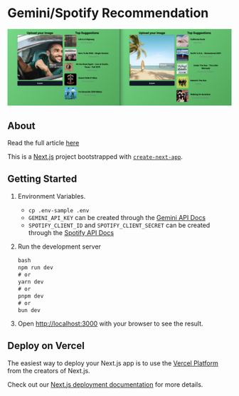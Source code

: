 # Gemini/Spotify Recommendation

![screenshot.png](screenshot.png)

## About

Read the full article [here](https://www.thomasmoawad.com/blog/generating-image-based-song-recommendations-with-google-gemini-and-spotify-apis)

This is a [Next.js](https://nextjs.org/) project bootstrapped with [`create-next-app`](https://github.com/vercel/next.js/tree/canary/packages/create-next-app).

## Getting Started

1.  Environment Variables.
    - `cp .env-sample .env`
    - `GEMINI_API_KEY` can be created through the [Gemini API Docs](https://gemini.google.com/app)
    - `SPOTIFY_CLIENT_ID` and `SPOTIFY_CLIENT_SECRET` can be created through the [Spotify API Docs](https://developer.spotify.com/documentation/web-api)
1.  Run the development server

        bash
        npm run dev
        # or
        yarn dev
        # or
        pnpm dev
        # or
        bun dev

1.  Open [http://localhost:3000](http://localhost:3000) with your browser to see the result.

## Deploy on Vercel

The easiest way to deploy your Next.js app is to use the [Vercel Platform](https://vercel.com/new?utm_medium=default-template&filter=next.js&utm_source=create-next-app&utm_campaign=create-next-app-readme) from the creators of Next.js.

Check out our [Next.js deployment documentation](https://nextjs.org/docs/deployment) for more details.
